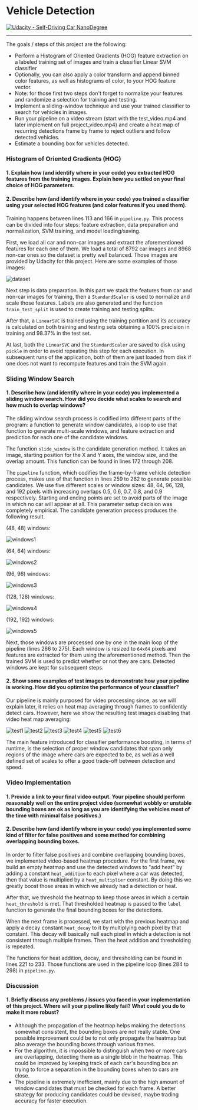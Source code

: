 # Vehicle Detection
[![Udacity - Self-Driving Car NanoDegree](https://s3.amazonaws.com/udacity-sdc/github/shield-carnd.svg)](http://www.udacity.com/drive)

---

The goals / steps of this project are the following:

* Perform a Histogram of Oriented Gradients (HOG) feature extraction on a labeled training set of images and train a classifier Linear SVM classifier
* Optionally, you can also apply a color transform and append binned color features, as well as histograms of color, to your HOG feature vector. 
* Note: for those first two steps don't forget to normalize your features and randomize a selection for training and testing.
* Implement a sliding-window technique and use your trained classifier to search for vehicles in images.
* Run your pipeline on a video stream (start with the test_video.mp4 and later implement on full project_video.mp4) and create a heat map of recurring detections frame by frame to reject outliers and follow detected vehicles.
* Estimate a bounding box for vehicles detected.

[dataset]: ./img/dataset.png
[windows1]: ./img/windows1.png
[windows2]: ./img/windows2.png
[windows3]: ./img/windows3.png
[windows4]: ./img/windows4.png
[windows5]: ./img/windows5.png
[test1]: ./img/test1.png
[test2]: ./img/test2.png
[test3]: ./img/test3.png
[test4]: ./img/test4.png
[test5]: ./img/test5.png
[test6]: ./img/test6.png

### Histogram of Oriented Gradients (HOG)

#### 1. Explain how (and identify where in your code) you extracted HOG features from the training images. Explain how you settled on your final choice of HOG parameters.

#### 2. Describe how (and identify where in your code) you trained a classifier using your selected HOG features (and color features if you used them).

Training happens between lines 113 and 166 in `pipeline.py`. This process can be divided into four steps: feature extraction, data preparation and normalization, SVM training, and model loading/saving.

First, we load all car and non-car images and extract the aforementioned features for each one of them. We load a total of 8792 car images and 8968 non-car ones so the dataset is pretty well balanced. Those images are provided by Udacity for this project. Here are some examples of those images:

![dataset][dataset]

Next step is data preparation. In this part we stack the features from car and non-car images for training, then a `StandardScaler` is used to normalize and scale those features. Labels are also generated and the function `train_test_split` is used to create training and testing splits.

After that, a `LinearSVC` is trained using the training partition and its accuracy is calculated on both training and testing sets obtaining a 100% precision in training and 98.37% in the test set.

At last, both the `LinearSVC` and the `StandardScaler` are saved to disk using `pickle` in order to avoid repeating this step for each execution. In subsequent runs of the application, both of them are just loaded from disk if one does not want to recompute features and train the SVM again.


### Sliding Window Search

#### 1. Describe how (and identify where in your code) you implemented a sliding window search. How did you decide what scales to search and how much to overlap windows?

The sliding window search process is codified into different parts of the program: a function to generate window candidates, a loop to use that function to generate multi-scale windows, and feature extraction and prediction for each one of the candidate windows.

The function `slide_window` is the candidate generation method. It takes an image, starting position for the X and Y axes, the window size, and the overlap amount. This function can be found in lines 172 through 208.

The `pipeline` function, which codifies the frame-by-frame vehicle detection process, makes use of that function in lines 259 to 262 to generate possible candidates. We use five different scales or window sizes: 48, 64, 96, 128, and 192 pixels with increasing overlaps 0.5, 0.6, 0.7, 0.8, and 0.9 respectively. Starting and ending points are set to avoid parts of the image in which no car will appear at all. This parameter setup decision was completely empirical. The candidate generation process produces the following result.

(48, 48) windows:

![windows1][windows1]

(64, 64) windows:

![windows2][windows2]

(96, 96) windows:

![windows3][windows3]

(128, 128) windows:

![windows4][windows4]

(192, 192) windows:

![windows5][windows5]

Next, those windows are processed one by one in the main loop of the pipeline (lines 266 to 275). Each window is resized to `64x64` pixels and features are extracted for them using the aforementioned method. Then the trained SVM is used to predict whether or not they are cars. Detected windows are kept for subsequent steps.

#### 2. Show some examples of test images to demonstrate how your pipeline is working. How did you optimize the performance of your classifier?

Our pipeline is mainly purposed for video processing since, as we will explain later, it relies on heat map averaging through frames to confidently detect cars. However, here we show the resulting test images disabling that video heat map averaging:

![test1][test1]
![test2][test2]
![test3][test3]
![test4][test4]
![test5][test5]
![test6][test6]

The main feature introduced for classifier performance boosting, in terms of runtime, is the selection of proper window candidates that span only regions of the image where cars are expected to be, as well as a well defined set of scales to offer a good trade-off between detection and speed.

### Video Implementation

#### 1. Provide a link to your final video output. Your pipeline should perform reasonably well on the entire project video (somewhat wobbly or unstable bounding boxes are ok as long as you are identifying the vehicles most of the time with minimal false positives.)

#### 2. Describe how (and identify where in your code) you implemented some kind of filter for false positives and some method for combining overlapping bounding boxes.

In order to filter false positives and combine overlapping bounding boxes, we implemented video-based heatmap procedure. For the first frame, we build an empty heatmap and use the detected windows to "add heat" by adding a constant `heat_addition` to each pixel where a car was detected, then that value is multiplied by a `heat_multiplier` constant. By doing this we greatly boost those areas in which we already had a detection or heat.

After that, we threshold the heatmap to keep those areas in which a certain `heat_threshold` is met. That thresholded heatmap is passed to the `label` function to generate the final bounding boxes for the detections.

When the next frame is processed, we start with the previous heatmap and apply a decay constant `heat_decay` to it by multiplying each pixel by that constant. This decay will basically null each pixel in which a detection is not consistent through multiple frames. Then the heat addition and thresholding is repeated.

The functions for heat addition, decay, and thresholding can be found in lines 221 to 233. Those functions are used in the pipeline loop (lines 284 to 298) in `pipeline.py`.

### Discussion

#### 1. Briefly discuss any problems / issues you faced in your implementation of this project. Where will your pipeline likely fail? What could you do to make it more robust?

* Although the propagation of the heatmap helps making the detections somewhat consistent, the bounding boxes are not really stable. One possible improvement could be to not only propagate the heatmap but also average the bounding boxes through various frames.
* For the algorithm, it is impossible to distinguish when two or more cars are overlapping, detecting them as a single blob in the heatmap. This could be improved by keeping track of each car's bounding box an trying to force a separation in the bounding boxes when to cars are close.
* The pipeline is extremely inefficient, mainly due to the high amount of window candidates that must be checked for each frame. A better strategy for producing candidates could be devised, maybe trading accuracy for faster execution.
